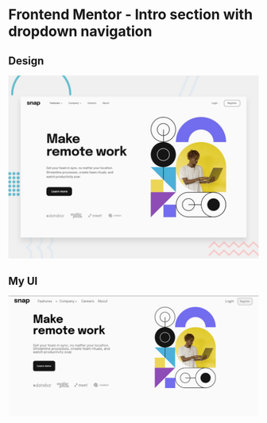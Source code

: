 # Frontend Mentor - Intro section with dropdown navigation

## Design

![Design preview for the Intro section with dropdown navigation coding challenge](./design/desktop-preview.jpg)

## My UI

![my UI](image.png)
